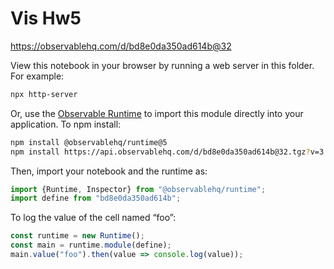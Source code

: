 # Vis Hw5

https://observablehq.com/d/bd8e0da350ad614b@32

View this notebook in your browser by running a web server in this folder. For
example:

~~~sh
npx http-server
~~~

Or, use the [Observable Runtime](https://github.com/observablehq/runtime) to
import this module directly into your application. To npm install:

~~~sh
npm install @observablehq/runtime@5
npm install https://api.observablehq.com/d/bd8e0da350ad614b@32.tgz?v=3
~~~

Then, import your notebook and the runtime as:

~~~js
import {Runtime, Inspector} from "@observablehq/runtime";
import define from "bd8e0da350ad614b";
~~~

To log the value of the cell named “foo”:

~~~js
const runtime = new Runtime();
const main = runtime.module(define);
main.value("foo").then(value => console.log(value));
~~~
